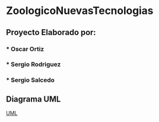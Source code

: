 # ZoologicoNuevasTecnologias
## Proyecto Elaborado por:
### * Oscar Ortiz
### * Sergio Rodriguez
### * Sergio Salcedo
## Diagrama UML
[UML](https://imgur.com/a/vhoWjhc)
